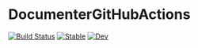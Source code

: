 # DocumenterGitHubActions

[![Build Status](https://github.com/tester/DocumenterGitHubActions.jl/workflows/CI/badge.svg)](https://github.com/tester/DocumenterGitHubActions.jl/actions)
[![Stable](https://img.shields.io/badge/docs-stable-blue.svg)](https://tester.github.io/DocumenterGitHubActions.jl/stable)
[![Dev](https://img.shields.io/badge/docs-dev-blue.svg)](https://tester.github.io/DocumenterGitHubActions.jl/dev)
